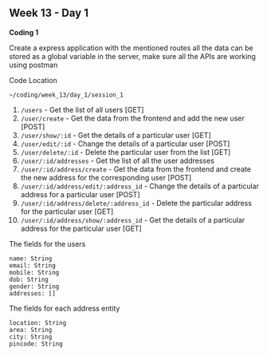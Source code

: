 ## Week 13 - Day 1

**Coding 1**

Create a express application with the mentioned routes all the data can be stored as a global variable in the server, make sure all the APIs are working using postman

Code Location

```
~/coding/week_13/day_1/session_1
```

1. `/users` - Get the list of all users [GET]
2. `/user/create` - Get the data from the frontend and add the new user [POST]
3. `/user/show/:id` - Get the details of a particular user [GET]
4. `/user/edit/:id` - Change the details of a particular user [POST]
5. `/user/delete/:id` - Delete the particular user from the list [GET]
6. `/user/:id/addresses` - Get the list of all the user addresses
7. `/user/:id/address/create` - Get the data from the frontend and create the new address for the corresponding user [POST]
8. `/user/:id/address/edit/:address_id` - Change the details of a particular address for a particular user [POST]
9. `/user/:id/address/delete/:address_id` - Delete the particular address for the particular user [GET]
10. `/user/:id/address/show/:address_id` - Get the details of a particular address for the particular user [GET]


The fields for the users
```
name: String
email: String
mobile: String
dob: String
gender: String
addresses: []
```

The fields for each address entity
```
location: String
area: String
city: String
pincode: String
```